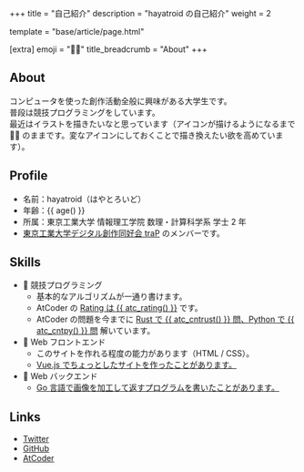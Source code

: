 +++
title = "自己紹介"
description = "hayatroid の自己紹介"
weight = 2

template = "base/article/page.html"

[extra]
emoji = "🧑‍💻"
title_breadcrumb = "About"
+++

## About
コンピュータを使った創作活動全般に興味がある大学生です。\
普段は競技プログラミングをしています。\
最近はイラストを描きたいなと思っています（アイコンが描けるようになるまで 🧑‍💻 のままです。変なアイコンにしておくことで描き換えたい欲を高めています）。

## Profile
- 名前：hayatroid（はやとろいど）
- 年齢：{{ age() }}
- 所属：東京工業大学 情報理工学院 数理・計算科学系 学士 2 年
- [東京工業大学デジタル創作同好会 traP](https://trap.jp/) のメンバーです。

## Skills
- 💪 競技プログラミング
  - 基本的なアルゴリズムが一通り書けます。
  - AtCoder の [Rating は {{ atc_rating() }}](https://atcoder.jp/users/hayatroid) です。
  - AtCoder の問題を今までに [Rust で {{ atc_cntrust() }} 問、Python で {{ atc_cntpy() }} 問](https://kenkoooo.com/atcoder/#/user/hayatroid?userPageTab=Languages) 解いています。
- 🤏 Web フロントエンド
  - このサイトを作れる程度の能力があります（HTML / CSS）。
  - [Vue.js でちょっとしたサイトを作ったことがあります。](https://trap.jp/post/2171/)
- 🤏 Web バックエンド
  - [Go 言語で画像を加工して返すプログラムを書いたことがあります。](https://trap.jp/post/2104/)

## Links
- [Twitter](https://x.com/hayatroid)
- [GitHub](https://github.com/hayatroid)
- [AtCoder](https://atcoder.jp/users/hayatroid)
